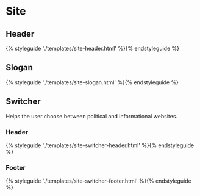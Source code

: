 # Site

## Header
{% styleguide './templates/site-header.html' %}{% endstyleguide %}

## Slogan

{% styleguide './templates/site-slogan.html' %}{% endstyleguide %}

## Switcher

Helps the user choose between political and informational websites.

### Header

{% styleguide './templates/site-switcher-header.html' %}{% endstyleguide %}

### Footer

{% styleguide './templates/site-switcher-footer.html' %}{% endstyleguide %}
